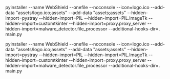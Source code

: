 pyinstaller --name WebShield --onefile --noconsole --icon=logo.ico --add-data "assets/logo.ico;assets" --add-data "assets;assets" --hidden-import=pystray --hidden-import=PIL --hidden-import=PIL.ImageTk --hidden-import=customtkinter --hidden-import=proxy.proxy_server --hidden-import=malware_detector.file_processor --additional-hooks-dir=. main.py

pyinstaller --name WebShield --onefile --noconsole --icon=logo.ico --add-data "assets/logo.ico;assets" --add-data "assets;assets" --hidden-import=pystray --hidden-import=PIL --hidden-import=PIL.ImageTk --hidden-import=customtkinter --hidden-import=proxy.proxy_server --hidden-import=malware_detector.file_processor --additional-hooks-dir=. main.py
